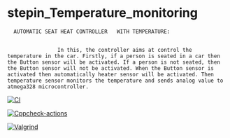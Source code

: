 


# stepin_Temperature_monitoring


      AUTOMATIC SEAT HEAT CONTROLLER   WITH TEMPERATURE:
     
                  
                    In this, the controller aims at control the temperature in the car. Firstly, if a person is seated in a car then the Button sensor will be activated. If a person is not seated, then the Button sensor will not be activated. When the Button sensor is activated then automatically heater sensor will be activated. Then temperature sensor monitors the temperature and sends analog value to atmega328 microcontroller.


[![CI](https://github.com/Prakash-129/stepin-heat-Controller/actions/workflows/compile.yml/badge.svg)](https://github.com/Prakash-129/stepin-heat-Controller/actions/workflows/compile.yml)

[![Cppcheck-actions](https://github.com/Prakash-129/stepin-heat-Controller/actions/workflows/cppcheck.yml/badge.svg)](https://github.com/Prakash-129/stepin-heat-Controller/actions/workflows/cppcheck.yml)

[![Valgrind](https://github.com/Prakash-129a/stepin-heat-Controller/actions/workflows/valgrind.yml/badge.svg)](https://github.com/Prakash-129/stepin-heat-Controller/actions/workflows/valgrind.yml)
